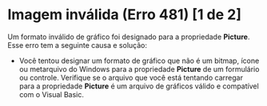 
# Imagem inválida (Erro 481) [1 de 2]

Um formato inválido de gráfico foi designado para a propriedade  **Picture**. Esse erro tem a seguinte causa e solução:



- Você tentou designar um formato de gráfico que não é um bitmap, ícone ou metarquivo do Windows para a propriedade  **Picture** de um formulário ou controle. Verifique se o arquivo que você está tentando carregar para a propriedade **Picture** é um arquivo de gráficos válido e compatível com o Visual Basic.
    

